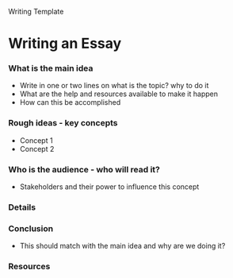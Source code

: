 Writing Template

# Writing an Essay 

### What is the main idea
- Write in one or two lines on what is the topic? why to do it
- What are the help and resources available to make it happen
- How can this be accomplished

### Rough ideas - key concepts
- Concept 1
- Concept 2

### Who is the audience - who will read it?
- Stakeholders and their power to influence this concept

### Details

### Conclusion 
- This should match with the main idea and why are we doing it?

### Resources


